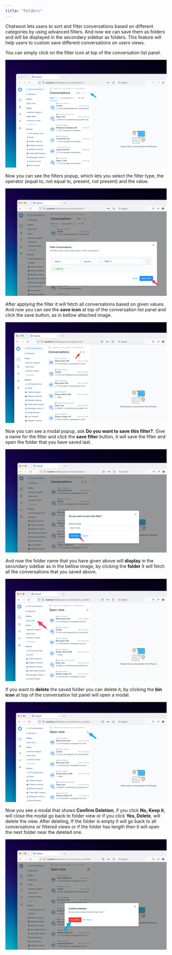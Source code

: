 ```yaml
---
title: "Folders"
---
```


Chatwoot lets users to sort and filter conversations based on different categories by using advanced filters. And now we can save them as folders and will be displayed in the secondary sidebar as folders. This feature will help users to custom save different conversations on users views.

You can simply click on the filter icon at top of the conversation list panel.

![filter-modal](./images/folders/filter-modal.png)

Now you can see the filters popup, which lets you select the filter type, the operator (equal to, not equal to, present, not present) and the value.

![apply-filter-button](./images/folders/apply-filter-button.png)

After applying the filter it will fetch all conversations based on given values. And now you can see the **save icon** at top of the conversation list panel and click the save button, as in bellow attached image.

![open-save-folder-modal](./images/folders/open-save-folder-modal.png)

Now you can see a modal popup, ask **Do you want to save this filter?**. Give a name for the filter and click the **save filter** button, it will save the filter and open the folder that you have saved last.

![save-folder-modal](./images/folders/save-folder-modal.png)

And now the folder name that you have given above will **display** in the secondary sidebar as in the bellow image, by clicking the **folder** it will fetch all the conversations that you saved above.

![saved-folder-list](./images/folders/saved-folder-list.png)

If you want to **delete** the saved folder you can delete it, by clicking the **bin icon** at top of the conversation list panel will open a modal.

![open-delete-folder-modal](./images/folders/open-delete-folder-modal.png)

Now you see a modal that shows **Confirm Deletion**, if you click **No, Keep it**, will close the modal go back to folder view or if you click **Yes, Delete**, will delete the view. After deleting, If the folder is empty it will go back to all conversations or filtered views or if the folder has length then it will open the next folder near the deleted one.

![delete-folder-button](./images/folders/delete-folder-button.png)
